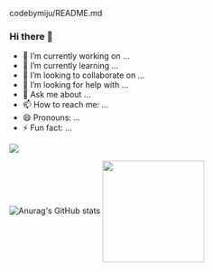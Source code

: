codebymiju/README.md
### Hi there 👋


- 🔭 I’m currently working on ...
- 🌱 I’m currently learning ...
- 👯 I’m looking to collaborate on ...
- 🤔 I’m looking for help with ...
- 💬 Ask me about ...
- 📫 How to reach me: ...
- 😄 Pronouns: ...
- ⚡ Fun fact: ...
  

<a href="miju.kim.kr@gmail.com" target="_blank"><img src="https://img.shields.io/badge/miju.kim.kr@gmail.com-000000?style=for-the-badge&logo=gmail&logoColor=#EA433"/></a>


![Anurag's GitHub stats](https://github-readme-stats.vercel.app/api?username=codebymiju&show_icons=true&theme=shadow_blue)
<a href="https://github.com/codebymiju"><img align="center" style="height:180px" src="https://github-readme-stats.vercel.app/api/top-langs/?username=codebymiju&layout=compact&theme=coalt2&hide_border=false" /></a> 
